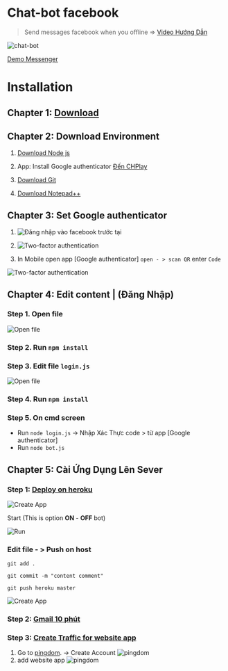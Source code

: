 # Chat-bot facebook
> Send messages facebook when you offline
=> [Video Hướng Dẫn](youtube)

![chat-bot](https://i.imgur.com/WeT8Y6x.png)


[Demo Messenger](facebook)

# Installation

## Chapter 1: [Download](https://codeload.github.com/seakBz/chatbot/zip/master)
## Chapter 2: Download Environment
1. [Download Node js](https://nodejs.org/dist/v10.16.3/node-v10.16.3-x64.msi)

2. App: Install Google authenticator
[Đến CHPlay](https://play.google.com/store/apps/details?id=com.google.android.apps.authenticator2&hl=vi)

3. [Download Git](https://git-scm.com/download/win)

4. [Download Notepad++](https://www.google.com/search?q=notepad%2B%2B&oq=no&aqs=chrome.0.69i59j69i57j35i39j0l2j69i65j69i60l2.916j0j7&sourceid=chrome&ie=UTF-8)

## Chapter 3: Set Google authenticator
1. ![Đăng nhập vào facebook trước tại](https://www.facebook.com)
1. ![Two-factor authentication](https://www.facebook.com/security/2fac/settings/)

2. In Mobile open app [Google authenticator] `open - > scan QR` enter `Code`


![Two-factor authentication](https://i.imgur.com/CVaokMR.png)

## Chapter 4: Edit content  |   (Đăng Nhập)
### Step 1. Open file
![Open file](https://i.imgur.com/tHHZ5p1.gif)

### Step 2. Run `npm install `

### Step 3. Edit file `login.js`
![Open file](https://i.imgur.com/QxJNrWy.png)

### Step 4. Run `npm install `
### Step 5. On cmd screen  
 - Run `node login.js` ->  Nhập Xác Thực code > từ app [Google authenticator]
 - Run `node bot.js`

## Chapter 5: Cài Ứng Dụng Lên Sever
### Step 1: [Deploy on heroku](https://www.heroku.com/)
![Create App](https://i.imgur.com/ZMTNrMe.gif)

Start  (This is option **ON** - **OFF** bot)

![Run](https://i.imgur.com/QNY4JJh.gif)

### Edit file - > Push on host

`git add .`

`git commit -m "content comment"`

`git push heroku master`

![Create App](https://i.imgur.com/LlyvegL.gif)
### Step 2: [Gmail 10 phút](https://10minutemail.net/?lang=vi)

### Step 3: [Create Traffic for website app](https://my.pingdom.com/)
1. Go to [pingdom](https://www.pingdom.com). -> Create Account
![pingdom](https://i.imgur.com/YxYqWnr.png)
2. add website app
![pingdom](https://i.imgur.com/nZD6qvw.png)
 
